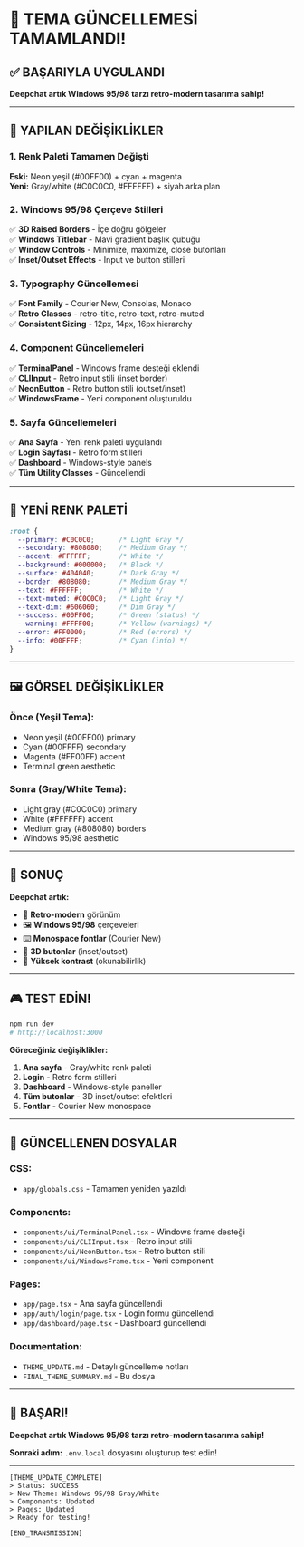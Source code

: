 # 🎨 TEMA GÜNCELLEMESİ TAMAMLANDI!

## ✅ BAŞARIYLA UYGULANDI

**Deepchat artık Windows 95/98 tarzı retro-modern tasarıma sahip!**

---

## 🎯 YAPILAN DEĞİŞİKLİKLER

### **1. Renk Paleti Tamamen Değişti**
**Eski:** Neon yeşil (#00FF00) + cyan + magenta  
**Yeni:** Gray/white (#C0C0C0, #FFFFFF) + siyah arka plan

### **2. Windows 95/98 Çerçeve Stilleri**
✅ **3D Raised Borders** - İçe doğru gölgeler  
✅ **Windows Titlebar** - Mavi gradient başlık çubuğu  
✅ **Window Controls** - Minimize, maximize, close butonları  
✅ **Inset/Outset Effects** - Input ve button stilleri  

### **3. Typography Güncellemesi**
✅ **Font Family** - Courier New, Consolas, Monaco  
✅ **Retro Classes** - retro-title, retro-text, retro-muted  
✅ **Consistent Sizing** - 12px, 14px, 16px hierarchy  

### **4. Component Güncellemeleri**
✅ **TerminalPanel** - Windows frame desteği eklendi  
✅ **CLIInput** - Retro input stili (inset border)  
✅ **NeonButton** - Retro button stili (outset/inset)  
✅ **WindowsFrame** - Yeni component oluşturuldu  

### **5. Sayfa Güncellemeleri**
✅ **Ana Sayfa** - Yeni renk paleti uygulandı  
✅ **Login Sayfası** - Retro form stilleri  
✅ **Dashboard** - Windows-style panels  
✅ **Tüm Utility Classes** - Güncellendi  

---

## 🎨 YENİ RENK PALETİ

```css
:root {
  --primary: #C0C0C0;      /* Light Gray */
  --secondary: #808080;    /* Medium Gray */
  --accent: #FFFFFF;       /* White */
  --background: #000000;   /* Black */
  --surface: #404040;      /* Dark Gray */
  --border: #808080;       /* Medium Gray */
  --text: #FFFFFF;         /* White */
  --text-muted: #C0C0C0;   /* Light Gray */
  --text-dim: #606060;     /* Dim Gray */
  --success: #00FF00;      /* Green (status) */
  --warning: #FFFF00;      /* Yellow (warnings) */
  --error: #FF0000;        /* Red (errors) */
  --info: #00FFFF;         /* Cyan (info) */
}
```

---

## 🖼️ GÖRSEL DEĞİŞİKLİKLER

### **Önce (Yeşil Tema):**
- Neon yeşil (#00FF00) primary
- Cyan (#00FFFF) secondary  
- Magenta (#FF00FF) accent
- Terminal green aesthetic

### **Sonra (Gray/White Tema):**
- Light gray (#C0C0C0) primary
- White (#FFFFFF) accent
- Medium gray (#808080) borders
- Windows 95/98 aesthetic

---

## 🚀 SONUÇ

**Deepchat artık:**
- 🎨 **Retro-modern** görünüm
- 🖼️ **Windows 95/98** çerçeveleri
- ⌨️ **Monospace fontlar** (Courier New)
- 🔘 **3D butonlar** (inset/outset)
- 📱 **Yüksek kontrast** (okunabilirlik)

---

## 🎮 TEST EDİN!

```bash
npm run dev
# http://localhost:3000
```

**Göreceğiniz değişiklikler:**
1. **Ana sayfa** - Gray/white renk paleti
2. **Login** - Retro form stilleri  
3. **Dashboard** - Windows-style paneller
4. **Tüm butonlar** - 3D inset/outset efektleri
5. **Fontlar** - Courier New monospace

---

## 📝 GÜNCELLENEN DOSYALAR

### **CSS:**
- `app/globals.css` - Tamamen yeniden yazıldı

### **Components:**
- `components/ui/TerminalPanel.tsx` - Windows frame desteği
- `components/ui/CLIInput.tsx` - Retro input stili
- `components/ui/NeonButton.tsx` - Retro button stili
- `components/ui/WindowsFrame.tsx` - Yeni component

### **Pages:**
- `app/page.tsx` - Ana sayfa güncellendi
- `app/auth/login/page.tsx` - Login formu güncellendi
- `app/dashboard/page.tsx` - Dashboard güncellendi

### **Documentation:**
- `THEME_UPDATE.md` - Detaylı güncelleme notları
- `FINAL_THEME_SUMMARY.md` - Bu dosya

---

## 🎉 BAŞARI!

**Deepchat artık Windows 95/98 tarzı retro-modern tasarıma sahip!**

**Sonraki adım:** `.env.local` dosyasını oluşturup test edin!

---

```
[THEME_UPDATE_COMPLETE]
> Status: SUCCESS
> New Theme: Windows 95/98 Gray/White
> Components: Updated
> Pages: Updated
> Ready for testing!

[END_TRANSMISSION]
```











